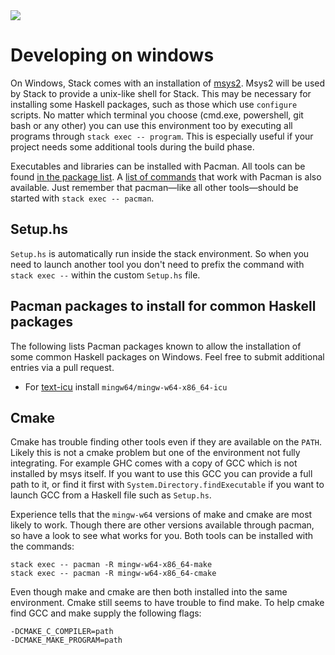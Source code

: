 <div class="hidden-warning"><a href="https://docs.haskellstack.org/"><img src="https://cdn.jsdelivr.net/gh/commercialhaskell/stack/doc/img/hidden-warning.svg"></a></div>

# Developing on windows #

On Windows, Stack comes with an installation of
[msys2](https://www.msys2.org/). Msys2 will be used by Stack to
provide a unix-like shell for Stack. This may be necessary for installing some Haskell packages, such as those which use `configure` scripts.
No
matter which terminal you choose (cmd.exe, powershell, git bash or any
other) you can use this environment too by executing all programs
through `stack exec -- program`. This is especially useful if your
project needs some additional tools during the build phase.

Executables and libraries can be installed with Pacman. All tools can
be found [in the package
list](https://github.com/msys2/msys2/wiki/Packages). A [list of
commands](https://github.com/msys2/msys2/wiki/Using-packages) that
work with Pacman is also available. Just remember that
pacman&mdash;like all other tools&mdash;should be started with `stack
exec -- pacman`.

## Setup.hs ##

`Setup.hs` is automatically run inside the stack environment. So when
you need to launch another tool you don't need to prefix the command
with `stack exec --` within the custom `Setup.hs` file.

## Pacman packages to install for common Haskell packages ##

The following lists Pacman packages known to allow the installation of
some common Haskell packages on Windows. Feel free to submit
additional entries via a pull request.

* For [text-icu](https://github.com/bos/text-icu) install `mingw64/mingw-w64-x86_64-icu`

## Cmake ##

Cmake has trouble finding other tools even if they are available on
the `PATH`. Likely this is not a cmake problem but one of the
environment not fully integrating. For example GHC comes with a copy
of GCC which is not installed by msys itself. If you want to use this
GCC you can provide a full path to it, or find it first with
`System.Directory.findExecutable` if you want to launch GCC from a
Haskell file such as `Setup.hs`.

Experience tells that the `mingw-w64` versions of make and cmake are
most likely to work. Though there are other versions available through
pacman, so have a look to see what works for you. Both tools can be
installed with the commands:

```
stack exec -- pacman -R mingw-w64-x86_64-make
stack exec -- pacman -R mingw-w64-x86_64-cmake
```

Even though make and cmake are then both installed into the same
environment. Cmake still seems to have trouble to find make. To help
cmake find GCC and make supply the following flags:

```
-DCMAKE_C_COMPILER=path
-DCMAKE_MAKE_PROGRAM=path
```
